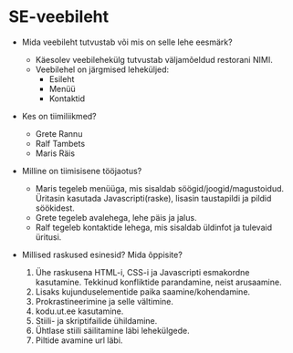 # SE-veebileht

* Mida veebileht tutvustab või mis on selle lehe eesmärk?
    - Käesolev veebilehekülg tutvustab väljamõeldud restorani NIMI.
    - Veebilehel on järgmised leheküljed:
        - Esileht
        - Menüü
        - Kontaktid
        
* Kes on tiimiliikmed?
    - Grete Rannu
    - Ralf Tambets
    - Maris Räis
    
* Milline on tiimisisene tööjaotus?
    - Maris tegeleb menüüga, mis sisaldab söögid/joogid/magustoidud. Üritasin kasutada Javascripti(raske), lisasin taustapildi ja pildid söökidest.
    - Grete tegeleb avalehega, lehe päis ja jalus.
    - Ralf tegeleb kontaktide lehega, mis sisaldab üldinfot ja tulevaid üritusi.
    
* Millised raskused esinesid? Mida õppisite?
    1. Ühe raskusena HTML-i, CSS-i ja Javascripti esmakordne kasutamine. Tekkinud konfliktide parandamine, neist arusaamine.
    2. Lisaks kujunduselementide paika saamine/kohendamine. 
    3. Prokrastineerimine ja selle vältimine.
	4. kodu.ut.ee kasutamine.
	5. Stiili- ja skriptifailide ühildamine.
	6. Ühtlase stiili säilitamine läbi lehekülgede.
	7. Piltide avamine url läbi.
